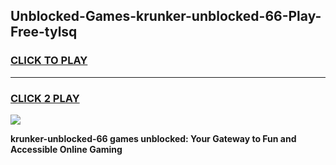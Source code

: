 
## Unblocked-Games-krunker-unblocked-66-Play-Free-tylsq
<h3>
<a href="https://premium76.site?title=krunker-unblocked-66&ref=09A">CLICK TO PLAY</a></h3>
<hr>

<h3>
<a href="https://premium76.site?title=krunker-unblocked-66&ref=09A">CLICK 2 PLAY</a>
  
</h3>

<a href="https://premium76.site?title=krunker-unblocked-66&ref=09A"><img src="https://clearcache.store/games.png"></a>


**krunker-unblocked-66 games unblocked: Your Gateway to Fun and Accessible Online Gaming**
